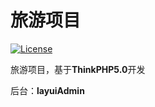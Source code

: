 旅游项目
===============

[![License](https://poser.pugx.org/topthink/think/license)](https://packagist.org/packages/topthink/think)

旅游项目，基于**ThinkPHP5.0**开发

后台：**layuiAdmin**